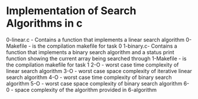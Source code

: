 # Implementation of Search Algorithms in c
0-linear.c - Contains a function that implements a linear search algorithm
0-Makefile - is the compilation makefile for task 0
1-binary.c- Contains a function that implements a binary search algorithm and a status print function showing the current array being searched through
1-Makefile - is the compilation makefile for task 1
2-O - worst case time complexity of linear search algorithm
3-O - worst case space complexity of iterative linear search algorithm
4-O - worst case time complexity of binary search algorithm
5-O - worst case space complexity of binary search algorithm
6-0 - space complexity of the algorithm provided in 6-algorithm
